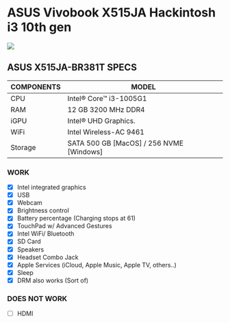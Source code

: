 # ASUS Vivobook X515JA Hackintosh i3 10th gen
<img src="https://github.com/Bhavinjain260/Asus-Vivobook15-X515JA-Opencoree/blob/main/Screenshot%202022-11-05%20at%209.07.41%20PM.png?raw=true">

## ASUS X515JA-BR381T SPECS

| COMPONENTS | MODEL                                   |
|------------|-----------------------------------------|
| CPU        | Intel® Core™ i3-1005G1                  | 
| RAM        | 12 GB 3200 MHz DDR4                     |
| iGPU       | Intel® UHD Graphics.                    |
| WiFi       | Intel Wireless-AC 9461                  |
| Storage    | SATA 500 GB [MacOS] / 256 NVME [Windows]|

### WORK
- [x] Intel integrated graphics
- [x] USB
- [x] Webcam
- [x] Brightness control
- [x] Battery percentage (Charging stops at 61)
- [x] TouchPad w/ Advanced Gestures
- [x] Intel WiFi/ Bluetooth
- [x] SD Card
- [x] Speakers
- [x] Headset Combo Jack
- [x] Apple Services (iCloud, Apple Music, Apple TV, others..)
- [x] Sleep
- [x] DRM also works (Sort of)

### DOES NOT WORK
- [ ] HDMI

